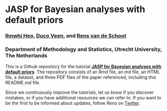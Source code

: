 # JASP for Bayesian analyses with default priors

### [Ihnwhi Heo](http://ihnwhiheo.github.io/), [Duco Veen](https://www.ducoveen.com/), and [Rens van de Schoot](https://www.rensvandeschoot.com/)

### Department of Methodology and Statistics, Utrecht University, The Netherlands

This is a Github repository for the tutorial **[JASP for Bayesian analyses with default priors](https://www.rensvandeschoot.com/tutorials/jasp-for-bayesian-analyses-with-default-priors/)**. The repository consists of an Rmd file, an md file, an HTML file, a dataset, and three PDF files of the paper referenced, including this README.md file.

Since we continuously improve the tutorials, let us know if you discover mistakes, or if you have additional resources we can refer to. If you want to be the first to be informed about updates, follow Rens on [Twitter](https://twitter.com/RensvdSchoot).
